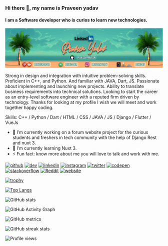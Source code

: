 ### Hi there 👋, my name is Praveen yadav
#### I am a Software developer who is curios to learn new technologies.
![I am a Software developer who is curios to learn new technologies.](images/banner.jpg)

Strong in design and integration with intuitive problem-solving skills. Proficient in C++, and Python. And familiar with JAVA, Dart, JS. Passionate about implementing and launching new projects. Ability to translate business requirements into technical solutions. Looking to start the career as an entry-level software engineer with a reputed firm driven by technology.
Thanks for looking at my profile I wish we will meet and work together happy coding.

Skills: C++ / Python / Dart / HTML / CSS / JAVA / JS / Django / Flutter / VueJs

- 🔭 I’m currently working on a forum website project for the curious students and freshers in tech community with the help of Django Rest and nuxt 3. 
- 🌱 I’m currently learning Nuxt 3. 
- ⚡ Fun fact: know more about me you will love to talk and work with me. 


[<img src='https://cdn.jsdelivr.net/npm/simple-icons@3.0.1/icons/github.svg' alt='github' height='40'>](https://github.com/pixiedevpraveen)  [<img src='https://cdn.jsdelivr.net/npm/simple-icons@3.0.1/icons/dev-dot-to.svg' alt='dev' height='40'>](https://dev.to/pixiedev)  [<img src='https://cdn.jsdelivr.net/npm/simple-icons@3.0.1/icons/linkedin.svg' alt='linkedin' height='40'>](https://www.linkedin.com/in/pixiedev/)  [<img src='https://cdn.jsdelivr.net/npm/simple-icons@3.0.1/icons/instagram.svg' alt='instagram' height='40'>](https://www.instagram.com/praveen.yadu1c/)  [<img src='https://cdn.jsdelivr.net/npm/simple-icons@3.0.1/icons/twitter.svg' alt='twitter' height='40'>](https://twitter.com/pixiedevpraveen)  [<img src='https://cdn.jsdelivr.net/npm/simple-icons@3.0.1/icons/codepen.svg' alt='codepen' height='40'>](https://codepen.io/pixiedevpraveen)  [<img src='https://cdn.jsdelivr.net/npm/simple-icons@3.0.1/icons/stackoverflow.svg' alt='stackoverflow' height='40'>](https://stackoverflow.com/users/12861767)  [<img src='https://cdn.jsdelivr.net/npm/simple-icons@3.0.1/icons/reddit.svg' alt='Reddit' height='40'>](https://www.reddit.com/user/praveencoder)  [<img src='https://cdn.jsdelivr.net/npm/simple-icons@3.0.1/icons/icloud.svg' alt='website' height='40'>](praveenyadav.tech)


[![trophy](https://github-profile-trophy.vercel.app/?username=pixiedevpraveen)](https://github.com/ryo-ma/github-profile-trophy)

[![Top Langs](https://github-readme-stats.vercel.app/api/top-langs/?username=pixiedevpraveen)](https://github.com/anuraghazra/github-readme-stats)

![GitHub stats](https://github-readme-stats.vercel.app/api?username=pixiedevpraveen&show_icons=true&count_private=true)  

![GitHub Activity Graph](https://activity-graph.herokuapp.com/graph?username=pixiedevpraveen)  

![GitHub metrics](https://metrics.lecoq.io/pixiedevpraveen)  

![GitHub streak stats](https://github-readme-streak-stats.herokuapp.com/?user=pixiedevpraveen)  

![Profile views](https://gpvc.arturio.dev/pixiedevpraveen)  